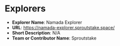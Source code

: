 # Explorers

- **Explorer Name**: Namada Explorer
- **URL**: https://namada-explorer.sproutstake.space/
- **Short Description**: N/A
- **Team or Contributor Name**: Sproutstake

